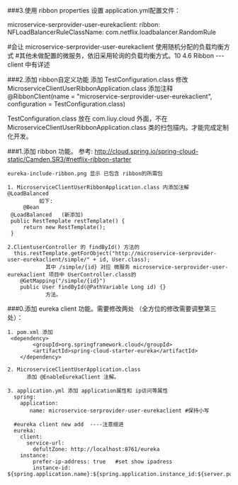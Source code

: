 ###3.使用 ribbon properties 设置 
application.yml配置文件：
 
   microservice-serprovider-user-eurekaclient:
     ribbon:
       NFLoadBalancerRuleClassName: com.netflix.loadbalancer.RandomRule
       
   #会让 microservice-serprovider-user-eurekaclient 使用随机分配的负载均衡方式
   #其他未做配置的微服务，依旧采用轮询的负载均衡方式。10 4.6 Ribbon --- client 中有详述


###2.添加 ribbon自定义功能
添加 TestConfiguration.class
修改 MicroserviceClientUserRibbonApplication.class
       添加注释  @RibbonClient(name = "microservice-serprovider-user-eurekaclient", configuration = TestConfiguration.class)
       
TestConfiguration.class 放在 com.liuy.cloud 外面，不在  MicroserviceClientUserRibbonApplication.class 类的扫包描内。才能完成定制化开发。       

###1.添加  ribbon 功能。
参考: http://cloud.spring.io/spring-cloud-static/Camden.SR3/#netflix-ribbon-starter

    eureka-include-ribbon.png 显示 已包含 ribbon的所需包      
    
    1. MicroserviceClientUserRibbonApplication.class 内添加注解 @LoadBalanced
              如下:
    	 @Bean
	 @LoadBalanced   (新添加)
	 public RestTemplate restTemplate() {
	     return new RestTemplate();
	 }
	 
    2.ClientuserController 的 findById() 方法的
      this.restTemplate.getForObject("http://microservice-serprovider-user-eurekaclient/simple/" + id, User.class);
                其中 /simple/{id} 对应 微服务 microservice-serprovider-user-eurekaclient 项目中 UserController.class的   
        @GetMapping("/simple/{id}")
        public User findById(@PathVariable Long id) {}
                方法。
  

###0.添加  eureka client 功能。需要修改两处 （全方位的修改需要调整第三处）：

    1. pom.xml 添加 
     <dependency>
        	<groupId>org.springframework.cloud</groupId>
        	<artifactId>spring-cloud-starter-eureka</artifactId>
    	</dependency>
    	
    2. MicroserviceClientUserApplication.class
    	  添加 @EnableEurekaClient 注解。
    	  
    3. application.yml 添加 application属性和 ip访问等属性    
      spring:
        application:
           name: microservice-serprovider-user-eurekaclient #保持小写
           
      #eureka client new add  ----注意缩进
      eureka:
        client:
          service-url:
            defultZone: http://localhost:8761/eureka
        instance:
            prefer-ip-address: true   #set show ipadress
            instance-id: ${spring.application.name}:${spring.application.instance_id:${server.port}}
            
            
            
   
         
         